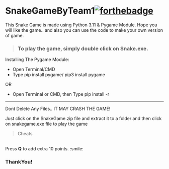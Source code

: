 # SnakeGameByTeam1[![forthebadge](https://forthebadge.com/images/badges/made-with-python.svg)](https://forthebadge.com)
This Snake Game is made using Python 3.11 & Pygame Module.
Hope you will like the game.. and also you can use the code to make your own version of game.

> ### To play the game, simply double click on Snake.exe.


Installing The Pygame Module:
<br>
* Open Terminal/CMD
* Type pip install pygame/ pip3 install pygame

OR

* Open Terminal or CMD, then Type pip install -r <path to the game>

---

Dont Delete Any Files.. IT MAY CRASH THE GAME!

Just click on the SnakeGame.zip file and extract it to a folder and then click on snakegame.exe file to play the game


> Cheats
<br>
Press <b>Q</b> to add extra 10 points. :smile:

### ThankYou!

